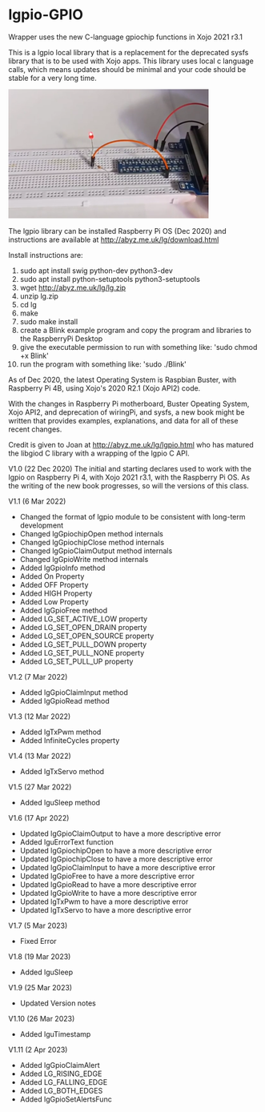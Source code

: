 # lgpio-GPIO
Wrapper uses the new C-language gpiochip functions in Xojo 2021 r3.1

This is a lgpio local library that is a replacement for the deprecated sysfs library that
is to be used with Xojo apps. This library uses local c language calls, which means updates
should be minimal and your code should be stable for a very long time. 

![](https://github.com/eugenedakin/lgpio-GPIO/blob/main/BlinkSmall.png)

The lgpio library can be installed Raspberry Pi OS (Dec 2020) and instructions 
are available at http://abyz.me.uk/lg/download.html

Install instructions are:
1) sudo apt install swig python-dev python3-dev
2) sudo apt install python-setuptools python3-setuptools
3) wget http://abyz.me.uk/lg/lg.zip
4) unzip lg.zip
5) cd lg
6) make
7) sudo make install
8) create a Blink example program and copy the program and libraries to the RaspberryPi Desktop
9) give the executable permission to run with something like: 'sudo chmod +x Blink'
10) run the program with something like: 'sudo ./Blink'

As of Dec 2020, the latest Operating System is Raspbian Buster, with Raspberry Pi 4B, 
using Xojo's 2020 R2.1 (Xojo API2) code. 

With the changes in Raspberry Pi motherboard, Buster Opeating System, Xojo API2, and deprecation
of wiringPi, and sysfs, a new book might be written that provides examples, explanations, and 
data for all of these recent changes. 

Credit is given to Joan at http://abyz.me.uk/lg/lgpio.html who has matured the libgiod C library with a wrapping of the lgpio C API.

V1.0 (22 Dec 2020)
  The initial and starting declares used to work with the lgpio on Raspberry Pi 4,
with Xojo 2021 r3.1, with the Raspberry Pi OS. As the writing
of the new book progresses, so will the versions of this class. 

V1.1 (6 Mar 2022)
 - Changed the format of lgpio module to be consistent with long-term development
 - Changed lgGpiochipOpen method internals
 - Changed lgGpiochipClose method internals
 - Changed lgGpioClaimOutput method internals
 - Changed lgGpioWrite method internals
 - Added lgGpioInfo method
 - Added On Property 
 - Added OFF Property 
 - Added HIGH Property 
 - Added Low Property 
 - Added lgGpioFree method
 - Added LG_SET_ACTIVE_LOW property 
 - Added LG_SET_OPEN_DRAIN property 
 - Added LG_SET_OPEN_SOURCE property 
 - Added LG_SET_PULL_DOWN property 
 - Added LG_SET_PULL_NONE property 
 - Added LG_SET_PULL_UP property 

V1.2 (7 Mar 2022)
 - Added lgGpioClaimInput method
 - Added lgGpioRead method

V1.3 (12 Mar 2022)
 - Added lgTxPwm method
 - Added InfiniteCycles property 

V1.4 (13 Mar 2022)
 - Added lgTxServo method

V1.5 (27 Mar 2022)
 - Added lguSleep method

V1.6 (17 Apr 2022)
 - Updated lgGpioClaimOutput to have a more descriptive error 
 - Added lguErrorText function 
 - Updated lgGpiochipOpen to have a more descriptive error 
 - Updated lgGpiochipClose to have a more descriptive error 
 - Updated lgGpioClaimInput to have a more descriptive error 
 - Updated lgGpioFree to have a more descriptive error 
 - Updated lgGpioRead to have a more descriptive error 
 - Updated lgGpioWrite to have a more descriptive error 
 - Updated lgTxPwm to have a more descriptive error 
 - Updated lgTxServo to have a more descriptive error 

V1.7 (5 Mar 2023)
 - Fixed Error 

V1.8 (19 Mar 2023)
 - Added lguSleep

V1.9 (25 Mar 2023)
 - Updated Version notes

V1.10 (26 Mar 2023)
 - Added lguTimestamp

V1.11 (2 Apr 2023)
 - Added lgGpioClaimAlert
 - Added LG_RISING_EDGE
 - Added LG_FALLING_EDGE
 - Added LG_BOTH_EDGES
 - Added lgGpioSetAlertsFunc
